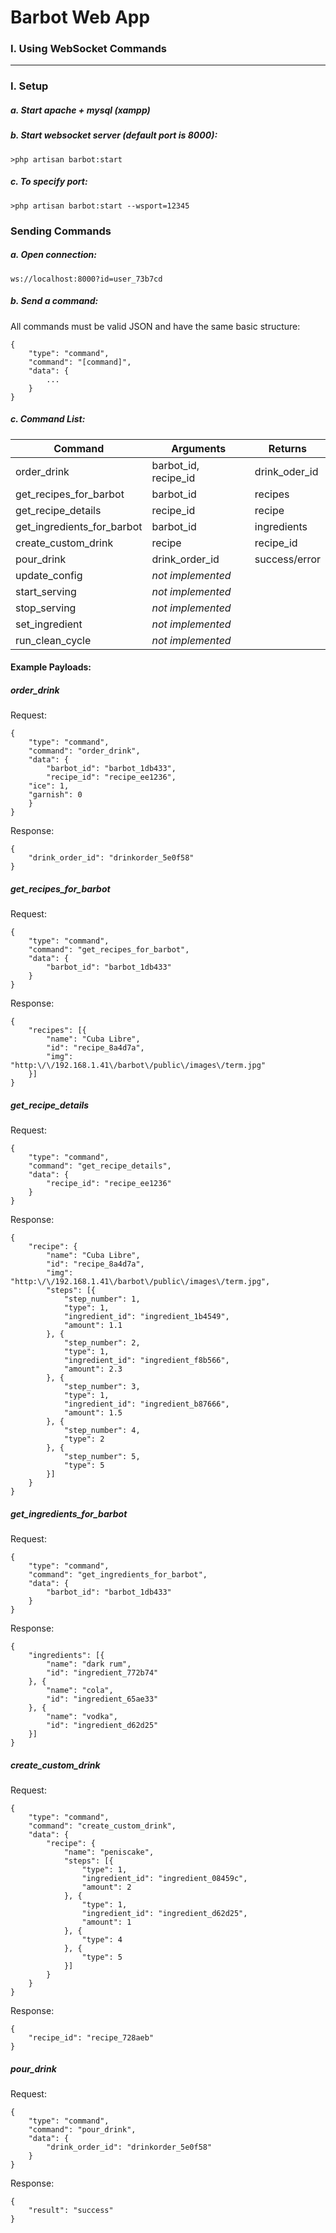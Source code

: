 Barbot Web App
=====

### I. Using WebSocket Commands
---

### I. Setup

##### a. Start apache + mysql (xampp)
##### b. Start websocket server (default port is 8000):
`>php artisan barbot:start`
##### c. To specify port:
`>php artisan barbot:start --wsport=12345`

### Sending Commands
##### a. Open connection:
`ws://localhost:8000?id=user_73b7cd`
##### b. Send a command:
All commands must be valid JSON and have the same basic structure:
```
{
    "type": "command",
    "command": "[command]",
    "data": {
        ...
    }
}
```
##### c. Command List:
| Command          | Arguments     | Returns | 
| -------------    |-------------| -----  | 
|order_drink               | barbot_id, recipe_id | drink_oder_id   | 
|get_recipes_for_barbot    | barbot_id     |    recipes |
|get_recipe_details        | recipe_id     |recipe       |
|get_ingredients_for_barbot| barbot_id      |   ingredients    |
|create_custom_drink       | recipe     |   recipe_id    |
|pour_drink                | drink_order_id    |   success/error    |
|update_config| *not implemented*     |      |
|start_serving| *not implemented*      |       |
|stop_serving| *not implemented*      |       |
|set_ingredient| *not implemented*     |       |
|run_clean_cycle| *not implemented*      |       |

#### Example Payloads:
##### order_drink
Request:
```
{
	"type": "command",
	"command": "order_drink",
	"data": {
		"barbot_id": "barbot_1db433",
        "recipe_id": "recipe_ee1236",
	"ice": 1,
	"garnish": 0
	}
}
```
Response:
```
{
    "drink_order_id": "drinkorder_5e0f58"
}
```
##### get_recipes_for_barbot
Request:
```
{
	"type": "command",
	"command": "get_recipes_for_barbot",
	"data": {
		"barbot_id": "barbot_1db433"
	}
}
```
Response:
```
{
	"recipes": [{
		"name": "Cuba Libre",
		"id": "recipe_8a4d7a",
		"img": "http:\/\/192.168.1.41\/barbot\/public\/images\/term.jpg"
	}]
}
```
##### get_recipe_details
Request:
```
{
	"type": "command",
	"command": "get_recipe_details",
	"data": {
		"recipe_id": "recipe_ee1236"
	}
}
```
Response:
```
{
	"recipe": {
		"name": "Cuba Libre",
		"id": "recipe_8a4d7a",
		"img": "http:\/\/192.168.1.41\/barbot\/public\/images\/term.jpg",
		"steps": [{
			"step_number": 1,
			"type": 1,
			"ingredient_id": "ingredient_1b4549",
			"amount": 1.1
		}, {
			"step_number": 2,
			"type": 1,
			"ingredient_id": "ingredient_f8b566",
			"amount": 2.3
		}, {
			"step_number": 3,
			"type": 1,
			"ingredient_id": "ingredient_b87666",
			"amount": 1.5
		}, {
			"step_number": 4,
			"type": 2
		}, {
			"step_number": 5,
			"type": 5
		}]
	}
}
```
##### get_ingredients_for_barbot
Request:
```
{
	"type": "command",
	"command": "get_ingredients_for_barbot",
	"data": {
		"barbot_id": "barbot_1db433"
	}
}
```
Response:
```
{
	"ingredients": [{
		"name": "dark rum",
		"id": "ingredient_772b74"
	}, {
		"name": "cola",
		"id": "ingredient_65ae33"
	}, {
		"name": "vodka",
		"id": "ingredient_d62d25"
	}]
}
```
##### create_custom_drink
Request:
```
{
	"type": "command",
	"command": "create_custom_drink",
	"data": {
		"recipe": {
			"name": "peniscake",
			"steps": [{
				"type": 1,
				"ingredient_id": "ingredient_08459c",
				"amount": 2
			}, {
				"type": 1,
				"ingredient_id": "ingredient_d62d25",
				"amount": 1
			}, {
				"type": 4
			}, {
				"type": 5
			}]
		}
	}
}
```
Response:
```
{
	"recipe_id": "recipe_728aeb"
}
```
##### pour_drink
Request:
```
{
	"type": "command",
	"command": "pour_drink",
	"data": {
		"drink_order_id": "drinkorder_5e0f58"
	}
}
```
Response:
```
{
	"result": "success"
}
```
